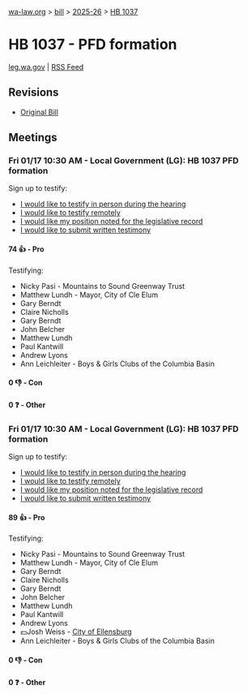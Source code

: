[wa-law.org](/) > [bill](/bill/) > [2025-26](/bill/2025-26/) > [HB 1037](/bill/2025-26/hb/1037/)

# HB 1037 - PFD formation
[leg.wa.gov](https://app.leg.wa.gov/billsummary?BillNumber=1037&Year=2025&Initiative=false) | [RSS Feed](./rss.xml)

## Revisions
* [Original Bill](1/)

## Meetings
### Fri 01/17 10:30 AM - Local Government (LG): HB 1037 PFD formation
Sign up to testify:
* [I would like to testify in person during the hearing](https://app.leg.wa.gov/csi/Testifier/Add?chamber=House&mId=32403&aId=161204&caId=24673&tId=1)
* [I would like to testify remotely](https://app.leg.wa.gov/csi/Testifier/Add?chamber=House&mId=32403&aId=161204&caId=24673&tId=2)
* [I would like my position noted for the legislative record](https://app.leg.wa.gov/csi/Testifier/Add?chamber=House&mId=32403&aId=161204&caId=24673&tId=3)
* [I would like to submit written testimony](https://app.leg.wa.gov/csi/Testifier/Add?chamber=House&mId=32403&aId=161204&caId=24673&tId=4)

#### 74 👍 - Pro
Testifying:
* Nicky Pasi - Mountains to Sound Greenway Trust
* Matthew Lundh - Mayor, City of Cle Elum
* Gary Berndt
* Claire Nicholls
* Gary Berndt
* John Belcher
* Matthew Lundh
* Paul Kantwill
* Andrew Lyons
* Ann Leichleiter - Boys & Girls Clubs of the Columbia Basin

#### 0 👎 - Con

#### 0 ❓ - Other

### Fri 01/17 10:30 AM - Local Government (LG): HB 1037 PFD formation
Sign up to testify:
* [I would like to testify in person during the hearing](https://app.leg.wa.gov/csi/Testifier/Add?chamber=House&mId=32403&aId=161817&caId=24825&tId=1)
* [I would like to testify remotely](https://app.leg.wa.gov/csi/Testifier/Add?chamber=House&mId=32403&aId=161817&caId=24825&tId=2)
* [I would like my position noted for the legislative record](https://app.leg.wa.gov/csi/Testifier/Add?chamber=House&mId=32403&aId=161817&caId=24825&tId=3)
* [I would like to submit written testimony](https://app.leg.wa.gov/csi/Testifier/Add?chamber=House&mId=32403&aId=161817&caId=24825&tId=4)

#### 89 👍 - Pro
Testifying:
* Nicky Pasi - Mountains to Sound Greenway Trust
* Matthew Lundh - Mayor, City of Cle Elum
* Gary Berndt
* Claire Nicholls
* Gary Berndt
* John Belcher
* Matthew Lundh
* Paul Kantwill
* Andrew Lyons
* 💵Josh Weiss - [City of Ellensburg](/org/city_of_ellensburg/)
* Ann Leichleiter - Boys & Girls Clubs of the Columbia Basin

#### 0 👎 - Con

#### 0 ❓ - Other
